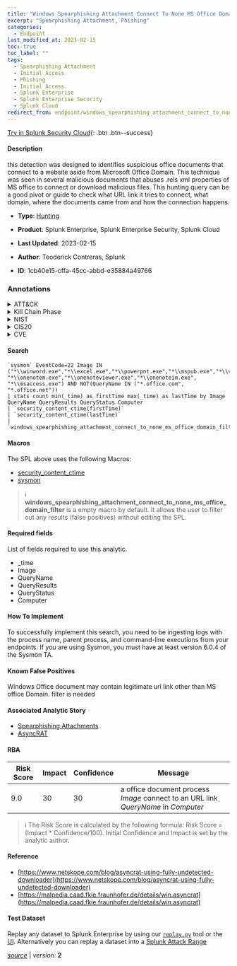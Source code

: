 ```yaml
---
title: "Windows Spearphishing Attachment Connect To None MS Office Domain"
excerpt: "Spearphishing Attachment, Phishing"
categories:
  - Endpoint
last_modified_at: 2023-02-15
toc: true
toc_label: ""
tags:
  - Spearphishing Attachment
  - Initial Access
  - Phishing
  - Initial Access
  - Splunk Enterprise
  - Splunk Enterprise Security
  - Splunk Cloud
redirect_from: endpoint/windows_spearphishing_attachment_connect_to_none_ms_office_domain/
---
```




[Try in Splunk Security Cloud](https://www.splunk.com/en_us/cyber-security.html){: .btn .btn--success}

#### Description

this detection was designed to identifies suspicious office documents that connect to a website aside from Microsoft Office Domain. This technique was seen in several malicious documents that abuses .rels xml properties of MS office to connect or download malicious files. This hunting query can be a good pivot or guide to check what URL link it tries to connect, what domain, where the documents came from and how the connection happens.

- **Type**: [Hunting](https://github.com/splunk/security_content/wiki/Detection-Analytic-Types)
- **Product**: Splunk Enterprise, Splunk Enterprise Security, Splunk Cloud

- **Last Updated**: 2023-02-15
- **Author**: Teoderick Contreras, Splunk
- **ID**: 1cb40e15-cffa-45cc-abbd-e35884a49766

### Annotations
<details>
  <summary>ATT&CK</summary>

<div markdown="1">

#### [ATT&CK](https://attack.mitre.org/)

| ID          | Technique   | Tactic         |
| ----------- | ----------- |--------------- |
| [T1566.001](https://attack.mitre.org/techniques/T1566/001/) | Spearphishing Attachment | Initial Access |

| [T1566](https://attack.mitre.org/techniques/T1566/) | Phishing | Initial Access |

</div>
</details>


<details>
  <summary>Kill Chain Phase</summary>

<div markdown="1">

* Delivery


</div>
</details>


<details>
  <summary>NIST</summary>

<div markdown="1">

* DE.AE



</div>
</details>

<details>
  <summary>CIS20</summary>

<div markdown="1">

* CIS 10



</div>
</details>

<details>
  <summary>CVE</summary>

<div markdown="1">


</div>
</details>


#### Search

```
`sysmon` EventCode=22 Image IN ("*\\winword.exe","*\\excel.exe","*\\powerpnt.exe","*\\mspub.exe","*\\visio.exe","*\\wordpad.exe","*\\wordview.exe","*\\onenote.exe", "*\\onenotem.exe","*\\onenoteviewer.exe","*\\onenoteim.exe", "*\\msaccess.exe") AND NOT(QueryName IN ("*.office.com", "*.office.net")) 
| stats count min(_time) as firstTime max(_time) as lastTime by Image QueryName QueryResults QueryStatus Computer 
| `security_content_ctime(firstTime)` 
| `security_content_ctime(lastTime)` 
| `windows_spearphishing_attachment_connect_to_none_ms_office_domain_filter`
```

#### Macros
The SPL above uses the following Macros:
* [security_content_ctime](https://github.com/splunk/security_content/blob/develop/macros/security_content_ctime.yml)
* [sysmon](https://github.com/splunk/security_content/blob/develop/macros/sysmon.yml)

> :information_source:
> **windows_spearphishing_attachment_connect_to_none_ms_office_domain_filter** is a empty macro by default. It allows the user to filter out any results (false positives) without editing the SPL.



#### Required fields
List of fields required to use this analytic.
* _time
* Image
* QueryName
* QueryResults
* QueryStatus
* Computer



#### How To Implement
To successfully implement this search, you need to be ingesting logs with the process name, parent process, and command-line executions from your endpoints. If you are using Sysmon, you must have at least version 6.0.4 of the Sysmon TA.
#### Known False Positives
Windows Office document may contain legitimate url link other than MS office Domain. filter is needed

#### Associated Analytic Story
* [Spearphishing Attachments](/stories/spearphishing_attachments)
* [AsyncRAT](/stories/asyncrat)




#### RBA

| Risk Score  | Impact      | Confidence   | Message      |
| ----------- | ----------- |--------------|--------------|
| 9.0 | 30 | 30 | a office document process $Image$ connect to an URL link $QueryName$ in $Computer$ |


> :information_source:
> The Risk Score is calculated by the following formula: Risk Score = (Impact * Confidence/100). Initial Confidence and Impact is set by the analytic author.


#### Reference

* [https://www.netskope.com/blog/asyncrat-using-fully-undetected-downloader](https://www.netskope.com/blog/asyncrat-using-fully-undetected-downloader)
* [https://malpedia.caad.fkie.fraunhofer.de/details/win.asyncrat](https://malpedia.caad.fkie.fraunhofer.de/details/win.asyncrat)



#### Test Dataset
Replay any dataset to Splunk Enterprise by using our [`replay.py`](https://github.com/splunk/attack_data#using-replaypy) tool or the [UI](https://github.com/splunk/attack_data#using-ui).
Alternatively you can replay a dataset into a [Splunk Attack Range](https://github.com/splunk/attack_range#replay-dumps-into-attack-range-splunk-server)




[*source*](https://github.com/splunk/security_content/tree/develop/detections/endpoint/windows_spearphishing_attachment_connect_to_none_ms_office_domain.yml) \| *version*: **2**